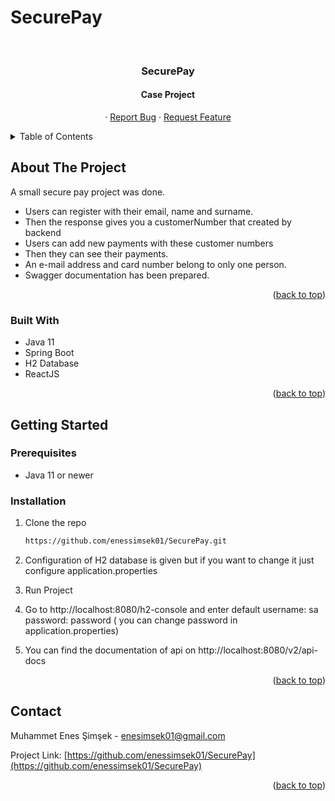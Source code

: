 # SecurePay

<div id="top"></div>

<!-- PROJECT LOGO -->
<br />
<div align="center">
  <h3 align="center"> SecurePay</h3>
<h4 align="center">Case Project</h4>

  <p align="center">
    ·
    <a href="https://github.com/enessimsek01/SecurePay/issues">Report Bug</a>
    ·
    <a href="https://github.com/enessimsek01/SecurePay/issues">Request Feature</a>
  </p>


</div>



<!-- TABLE OF CONTENTS -->

<details>
  <summary>Table of Contents</summary>
  <ol>
    <li>
      <a href="#about-the-project">About The Project</a>
      <ul>
        <li><a href="#built-with">Built With</a></li>
      </ul>
    </li>
    <li>
      <a href="#getting-started">Getting Started</a>
      <ul>
        <li><a href="#prerequisites">Prerequisites</a></li>
        <li><a href="#installation">Installation</a></li>
      </ul>
    </li>
    <li><a href="#contact">Contact</a></li>

  </ol>
</details>




<!-- ABOUT THE PROJECT -->
## About The Project

A small secure pay project was done.
* Users can register with their email, name and surname.
* Then the response gives you a customerNumber that created by backend
* Users can add new payments with these customer numbers
* Then they can see their payments.
* An e-mail address and card number belong to only one person.
* Swagger documentation has been prepared.

<p align="right">(<a href="#top">back to top</a>)</p>



### Built With

- Java 11
- Spring Boot
- H2 Database
- ReactJS


<p align="right">(<a href="#top">back to top</a>)</p>



<!-- GETTING STARTED -->

## Getting Started


### Prerequisites

* Java 11 or newer


### Installation

1. Clone the repo
   ```sh
   https://github.com/enessimsek01/SecurePay.git
   ```
2. Configuration of H2 database is given but if you want to change it just configure application.properties


3. Run Project


4. Go to http://localhost:8080/h2-console and enter
   default username: sa
   password: password  ( you can change password in application.properties)


5. You can find the documentation of api on http://localhost:8080/v2/api-docs


<p align="right">(<a href="#top">back to top</a>)</p>



<!-- CONTACT -->

## Contact

Muhammet Enes Şimşek - enesimsek01@gmail.com

Project Link: [https://github.com/enessimsek01/SecurePay](https://github.com/enessimsek01/SecurePay)

<p align="right">(<a href="#top">back to top</a>)</p>
